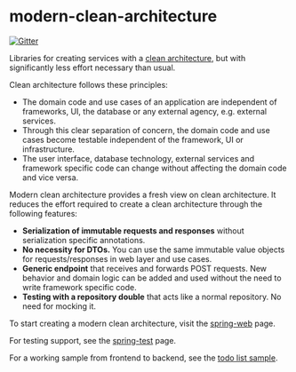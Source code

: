 # modern-clean-architecture
[![Gitter](https://badges.gitter.im/requirementsascode/community.svg)](https://gitter.im/requirementsascode/community?utm_source=badge&utm_medium=badge&utm_campaign=pr-badge)

Libraries for creating services with a [clean architecture](https://blog.cleancoder.com/uncle-bob/2012/08/13/the-clean-architecture.html), but with significantly less effort necessary than usual.

Clean architecture follows these principles:
* The domain code and use cases of an application are independent of frameworks, UI, the database or any external agency, e.g. external services.
* Through this clear separation of concern, the domain code and use cases become testable independent of the framework, UI or infrastructure.
* The user interface, database technology, external services and framework specific code can change without affecting the domain code and vice versa.

Modern clean architecture provides a fresh view on clean architecture. It reduces the effort required to create a clean architecture through the following features:
* **Serialization of immutable requests and responses** without serialization specific annotations.
* **No necessity for DTOs.** You can use the same immutable value objects for requests/responses in web layer and use cases. 
* **Generic endpoint** that receives and forwards POST requests. New behavior and domain logic can be added and used without the need to write framework specific code.
* **Testing with a repository double** that acts like a normal repository. No need for mocking it.

To start creating a modern clean architecture, visit the [spring-web](https://github.com/bertilmuth/modern-clean-architecture/tree/main/spring-web) page.

For testing support, see the [spring-test](https://github.com/bertilmuth/modern-clean-architecture/tree/main/spring-test) page.

For a working sample from frontend to backend, see the [todo list sample](https://github.com/bertilmuth/modern-clean-architecture/tree/main/samples/todolist).

